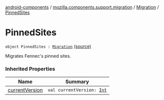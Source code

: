 [android-components](../../index.md) / [mozilla.components.support.migration](../index.md) / [Migration](index.md) / [PinnedSites](./-pinned-sites.md)

# PinnedSites

`object PinnedSites : `[`Migration`](index.md) [(source)](https://github.com/mozilla-mobile/android-components/blob/master/components/support/migration/src/main/java/mozilla/components/support/migration/FennecMigrator.kt#L114)

Migrates Fennec's pinned sites.

### Inherited Properties

| Name | Summary |
|---|---|
| [currentVersion](current-version.md) | `val currentVersion: `[`Int`](https://kotlinlang.org/api/latest/jvm/stdlib/kotlin/-int/index.html) |

